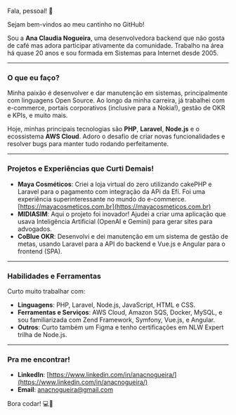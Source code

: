 Fala, pessoal\! 👋

Sejam bem-vindos ao meu cantinho no GitHub\!

Sou a **Ana Claudia Nogueira**, uma desenvolvedora backend que não gosta de café mas adora participar ativamente da comunidade. Trabalho na área há quase 20 anos e sou formada em Sistemas para Internet desde 2005.

-----

### O que eu faço?

Minha paixão é desenvolver e dar manutenção em sistemas, principalmente com linguagens Open Source. Ao longo da minha carreira, já trabalhei com e-commerce, portais corporativos (inclusive para a Nokia\!), gestão de OKR e KPIs, e muito mais.

Hoje, minhas principais tecnologias são **PHP**, **Laravel**, **Node.js** e o ecossistema **AWS Cloud**. Adoro o desafio de criar novas funcionalidades e resolver bugs para manter tudo rodando perfeitamente.

-----

### Projetos e Experiências que Curti Demais\!

  * **Maya Cosméticos**: Criei a loja virtual do zero utilizando cakePHP e Laravel para o pagamento com integração da APi da Efí. Foi uma experiência superinteressante no mundo do e-commerce. [https://mayacosmeticos.com.br](https://mayacosmeticos.com.br)
  * **MIDIASIM**: Aqui o projeto foi inovador\! Ajudei a criar uma aplicação que usava Inteligência Artificial (OpenAI e Gemini) para gerar sites para advogados.
  * **CoBlue OKR**: Desenvolvi e dei manutenção em um sistema de gestão de metas, usando Laravel para a API do backend e Vue.js e Angular para o frontend (SPA).

-----

### Habilidades e Ferramentas

Curto muito trabalhar com:

  * **Linguagens**: PHP, Laravel, Node.js, JavaScript, HTML e CSS.
  * **Ferramentas e Serviços**: AWS Cloud, Amazon SQS, Docker, MySQL, e sou familiarizada com Zend Framework, Symfony, Vue.js, e Angular.
  * **Outros**: Curto também um Figma e tenho certificações em NLW Expert trilha de Node.js.

-----

### Pra me encontrar\!

  * **LinkedIn**: [https://www.linkedin.com/in/anacnogueira/](https://www.linkedin.com/in/anacnogueira/) 
  * **Email**: anacnogueira@gmail.com


Bora codar\! 💻🚀

